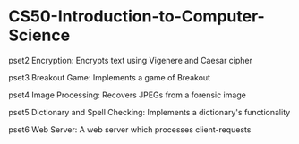# CS50-Introduction-to-Computer-Science
pset2 Encryption:
Encrypts text using Vigenere and Caesar cipher

pset3 Breakout Game:
Implements a game of Breakout

pset4 Image Processing:
Recovers JPEGs from a forensic image

pset5 Dictionary and Spell Checking:
Implements a dictionary's functionality 

pset6 Web Server:
A web server which processes client-requests
